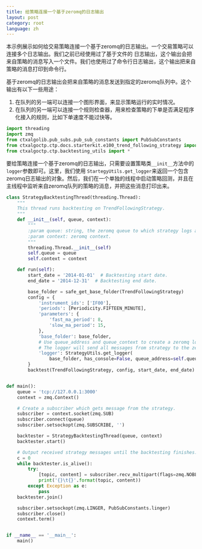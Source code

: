 ```yaml
---
title: 给策略连接一个基于zeromq的日志输出
layout: post
category: root
language: zh
---
```


本示例展示如何给交易策略连接一个基于zeromq的日志输出。一个交易策略可以连接多个日志输出。我们之前已经使用过了基于文件的
日志输出，这个输出会把来自策略的消息写入一个文件。我们也使用过了命令行日志输出，这个输出把来自策略的消息打印到命令行。

基于zeromq的日志输出会把来自策略的消息发送到指定的zeromq队列中。这个输出有以下一些用途：

1. 在队列的另一端可以连接一个图形界面，来显示策略运行的实时情况。
2. 在队列的另一端可以连接一个规则检查器，用来检查策略的下单是否满足程序化接入的规则，比如下单速度不能过快等。


```python
import threading
import zmq
from ctxalgolib.pub_subs.pub_sub_constants import PubSubConstants
from ctxalgoctp.ctp.docs.starterkit.e100_trend_following_strategy import TrendFollowingStrategy
from ctxalgoctp.ctp.backtesting_utils import *
```

要给策略连接一个基于zeromq的日志输出，只需要设置策略类`__init__`方法中的`logger`参数即可。这里，我们使用
`StartegyUtils.get_logger`来返回一个包含zeromq日志输出的对象。然后，我们在一个单独的线程中启动策略回测，并且在
主线程中监听来自zeromq队列的策略的消息，并把这些消息打印出来。


```python
class StrategyBacktestingThread(threading.Thread):
    """
    This thread runs backtesting on TrendFollowingStrategy.
    """
    def __init__(self, queue, context):
        """
        :param queue: string, the zeromq queue to which strategy logs are sent.
        :param context: zeromq context.
        """
        threading.Thread.__init__(self)
        self.queue = queue
        self.context = context

    def run(self):
        start_date = '2014-01-01'  # Backtesting start date.
        end_date = '2014-12-31'  # Backtesting end date.

        base_folder = safe_get_base_folder(TrendFollowingStrategy)
        config = {
            'instrument_ids': ['IF00'],
            'periods': [Periodicity.FIFTEEN_MINUTE],
            'parameters': {
                'fast_ma_period': 8,
                'slow_ma_period': 15,
            },
            'base_folder': base_folder,
            # Use queue_address and queue_context to create a zeromq logger.
            # The logger will send all messages from strategy to the zeromq queue.
            'logger': StrategyUtils.get_logger(
                base_folder, has_console=False, queue_address=self.queue, queue_context=self.context)
        }
        backtest(TrendFollowingStrategy, config, start_date, end_date)


def main():
    queue = 'tcp://127.0.0.1:3000'
    context = zmq.Context()

    # Create a subscriber which gets message from the strategy.
    subscriber = context.socket(zmq.SUB)
    subscriber.connect(queue)
    subscriber.setsockopt(zmq.SUBSCRIBE, '')

    backtester = StrategyBacktestingThread(queue, context)
    backtester.start()

    # Output received strategy messages until the backtesting finishes.
    c = 0
    while backtester.is_alive():
        try:
            [topic, content] = subscriber.recv_multipart(flags=zmq.NOBLOCK)
            print('{}\t{}'.format(topic, content))
        except Exception as e:
            pass
    backtester.join()

    subscriber.setsockopt(zmq.LINGER, PubSubConstants.linger)
    subscriber.close()
    context.term()


if __name__ == '__main__':
    main()

```
